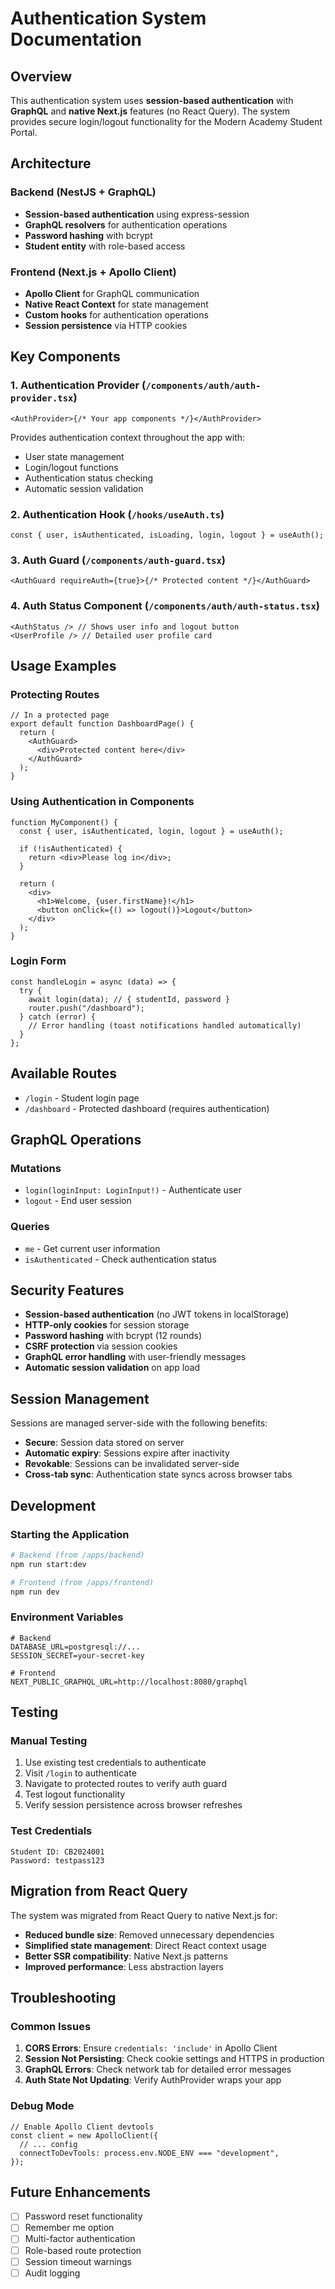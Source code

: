 # Authentication System Documentation

## Overview

This authentication system uses **session-based authentication** with **GraphQL** and **native Next.js** features (no React Query). The system provides secure login/logout functionality for the Modern Academy Student Portal.

## Architecture

### Backend (NestJS + GraphQL)

- **Session-based authentication** using express-session
- **GraphQL resolvers** for authentication operations
- **Password hashing** with bcrypt
- **Student entity** with role-based access

### Frontend (Next.js + Apollo Client)

- **Apollo Client** for GraphQL communication
- **Native React Context** for state management
- **Custom hooks** for authentication operations
- **Session persistence** via HTTP cookies

## Key Components

### 1. Authentication Provider (`/components/auth/auth-provider.tsx`)

```tsx
<AuthProvider>{/* Your app components */}</AuthProvider>
```

Provides authentication context throughout the app with:

- User state management
- Login/logout functions
- Authentication status checking
- Automatic session validation

### 2. Authentication Hook (`/hooks/useAuth.ts`)

```tsx
const { user, isAuthenticated, isLoading, login, logout } = useAuth();
```

### 3. Auth Guard (`/components/auth-guard.tsx`)

```tsx
<AuthGuard requireAuth={true}>{/* Protected content */}</AuthGuard>
```

### 4. Auth Status Component (`/components/auth/auth-status.tsx`)

```tsx
<AuthStatus /> // Shows user info and logout button
<UserProfile /> // Detailed user profile card
```

## Usage Examples

### Protecting Routes

```tsx
// In a protected page
export default function DashboardPage() {
  return (
    <AuthGuard>
      <div>Protected content here</div>
    </AuthGuard>
  );
}
```

### Using Authentication in Components

```tsx
function MyComponent() {
  const { user, isAuthenticated, login, logout } = useAuth();

  if (!isAuthenticated) {
    return <div>Please log in</div>;
  }

  return (
    <div>
      <h1>Welcome, {user.firstName}!</h1>
      <button onClick={() => logout()}>Logout</button>
    </div>
  );
}
```

### Login Form

```tsx
const handleLogin = async (data) => {
  try {
    await login(data); // { studentId, password }
    router.push("/dashboard");
  } catch (error) {
    // Error handling (toast notifications handled automatically)
  }
};
```

## Available Routes

- `/login` - Student login page
- `/dashboard` - Protected dashboard (requires authentication)

## GraphQL Operations

### Mutations

- `login(loginInput: LoginInput!)` - Authenticate user
- `logout` - End user session

### Queries

- `me` - Get current user information
- `isAuthenticated` - Check authentication status

## Security Features

- **Session-based authentication** (no JWT tokens in localStorage)
- **HTTP-only cookies** for session storage
- **Password hashing** with bcrypt (12 rounds)
- **CSRF protection** via session cookies
- **GraphQL error handling** with user-friendly messages
- **Automatic session validation** on app load

## Session Management

Sessions are managed server-side with the following benefits:

- **Secure**: Session data stored on server
- **Automatic expiry**: Sessions expire after inactivity
- **Revokable**: Sessions can be invalidated server-side
- **Cross-tab sync**: Authentication state syncs across browser tabs

## Development

### Starting the Application

```bash
# Backend (from /apps/backend)
npm run start:dev

# Frontend (from /apps/frontend)
npm run dev
```

### Environment Variables

```env
# Backend
DATABASE_URL=postgresql://...
SESSION_SECRET=your-secret-key

# Frontend
NEXT_PUBLIC_GRAPHQL_URL=http://localhost:8080/graphql
```

## Testing

### Manual Testing

1. Use existing test credentials to authenticate
2. Visit `/login` to authenticate
3. Navigate to protected routes to verify auth guard
4. Test logout functionality
5. Verify session persistence across browser refreshes

### Test Credentials

```
Student ID: CB2024001
Password: testpass123
```

## Migration from React Query

The system was migrated from React Query to native Next.js for:

- **Reduced bundle size**: Removed unnecessary dependencies
- **Simplified state management**: Direct React context usage
- **Better SSR compatibility**: Native Next.js patterns
- **Improved performance**: Less abstraction layers

## Troubleshooting

### Common Issues

1. **CORS Errors**: Ensure `credentials: 'include'` in Apollo Client
2. **Session Not Persisting**: Check cookie settings and HTTPS in production
3. **GraphQL Errors**: Check network tab for detailed error messages
4. **Auth State Not Updating**: Verify AuthProvider wraps your app

### Debug Mode

```tsx
// Enable Apollo Client devtools
const client = new ApolloClient({
  // ... config
  connectToDevTools: process.env.NODE_ENV === "development",
});
```

## Future Enhancements

- [ ] Password reset functionality
- [ ] Remember me option
- [ ] Multi-factor authentication
- [ ] Role-based route protection
- [ ] Session timeout warnings
- [ ] Audit logging
